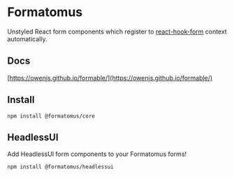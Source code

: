 # Formatomus

Unstyled React form components which register to [react-hook-form](https://react-hook-form.com/) context automatically.

## Docs

[https://owenjs.github.io/formable/](https://owenjs.github.io/formable/)

## Install

```shell
npm install @formatomus/core
```

## HeadlessUI

Add HeadlessUI form components to your Formatomus forms!

```shell
npm install @formatomus/headlessui
```
